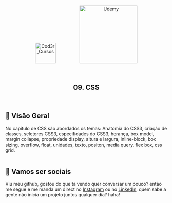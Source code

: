 <br />
<p align="center">
  <img src="https://s3.amazonaws.com/thinkific-import/220759/AaQOupKTMCZDEzzmIaSR_SO-LOGO-300.png" alt="Cod3r_Cursos" width="64">
  &nbsp;&nbsp;&nbsp;&nbsp;&nbsp;&nbsp;&nbsp;&nbsp;&nbsp;&nbsp;&nbsp;&nbsp;&nbsp;&nbsp;&nbsp;&nbsp;&nbsp;
  <img src="https://logodownload.org/wp-content/uploads/2019/07/udemy-logo.png" alt="Udemy" width="180">
</p>
<br />
<h2 align="center">09. CSS</h2>
<br />

## :eyes: Visão Geral 
  No capítulo de CSS são abordados os temas: Anatomia do CSS3, criação de classes, seletores CSS3, especifidades do CSS3, herança, box model, margin collapse, propriedade display, altura e largura, inline-block, box sizing, overflow, float, unidades, texto, positon, media query, flex box, css grid.
<br /><br />
   
## :wave: Vamos ser sociais
   Viu meu github, gostou do que ta vendo quer conversar um pouco? então me segue e me manda um direct no <a href="https://www.instagram.com/edvaldo_junior_dev/">Instagram</a> ou no <a href="https://www.linkedin.com/in/edvaldojuniordev/">LinkedIn</a>, quem sabe a gente não inicia um projeto juntos qualquer dia? haha!
<br />
